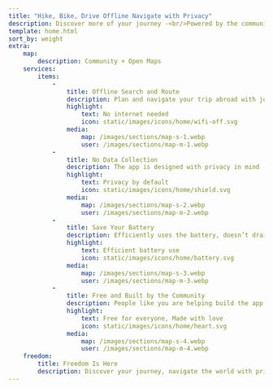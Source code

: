 ```yaml
---
title: "Hike, Bike, Drive Offline Navigate with Privacy"
description: Discover more of your journey -<br/>Powered by the community
template: home.html
sort_by: weight
extra:
    map:
        description: Community + Open Maps
    services:
        items:
            -
                title: Offline Search and Route
                description: Plan and navigate your trip abroad with just GPS, no need for mobile data. Search waypoints while on distant hiking trails or bike paths.
                highlight:
                    text: No internet needed
                    icon: static/images/icons/home/wifi-off.svg
                media:
                    map: /images/sections/map-s-1.webp
                    user: /images/sections/map-m-1.webp
            -
                title: No Data Collection
                description: The app is designed with privacy in mind - does not identify people, does not track you, and does not collect any information. CoMaps was also audited by <span class="text-icon"><svg viewBox="0 0 19 19"><use href="#icon-exodus"></use></svg> [Exodus](https://reports.exodus-privacy.eu.org/reports/app.comaps.google/latest/).
                highlight:
                    text: Privacy by default
                    icon: static/images/icons/home/shield.svg
                media:
                    map: /images/sections/map-s-2.webp
                    user: /images/sections/map-m-2.webp
            -
                title: Save Your Battery
                description: Efficiently uses the battery, doesn’t drain your battery like other navigation apps.
                highlight:
                    text: Efficient battery use
                    icon: static/images/icons/home/battery.svg
                media:
                    map: /images/sections/map-s-3.webp
                    user: /images/sections/map-m-3.webp
            -
                title: Free and Built by the Community
                description: People like you are helping build the app by adding locations to <span class="text-icon"><svg viewBox="0 0 19 19"><use href="#icon-open-street-map"></use></svg> [OpenStreetMap](https://openstreetmap.org)</span>, giving feedback on features, and contributing code on <span class="text-icon"><svg viewbox="0 0 4.233 4.233"> <use href="#icon-codeberg"></use></svg> [Codeberg](https://codeberg.org/comaps)</span> to create great maps together. The project is a fork of Organic Maps and Maps.Me, and driven by an open-source community.
                highlight:
                    text: Free for everyone, Made with love
                    icon: static/images/icons/home/heart.svg
                media:
                    map: /images/sections/map-s-4.webp
                    user: /images/sections/map-m-4.webp
    freedom:                
        title: Freedom Is Here
        description: Discover your journey, navigate the world with privacy and community at the forefront.
---
```


